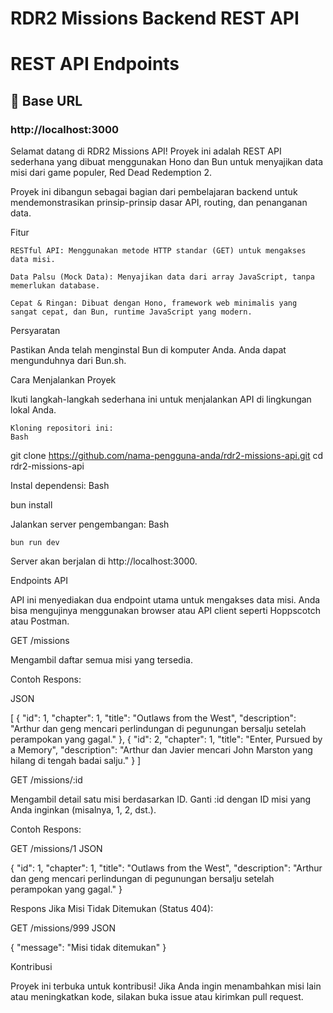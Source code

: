 # RDR2 Missions Backend REST API

# REST API Endpoints

## 🚀 Base URL

### http://localhost:3000

Selamat datang di RDR2 Missions API! Proyek ini adalah REST API sederhana yang dibuat menggunakan Hono dan Bun untuk menyajikan data misi dari game populer, Red Dead Redemption 2.

Proyek ini dibangun sebagai bagian dari pembelajaran backend untuk mendemonstrasikan prinsip-prinsip dasar API, routing, dan penanganan data.

Fitur

    RESTful API: Menggunakan metode HTTP standar (GET) untuk mengakses data misi.

    Data Palsu (Mock Data): Menyajikan data dari array JavaScript, tanpa memerlukan database.

    Cepat & Ringan: Dibuat dengan Hono, framework web minimalis yang sangat cepat, dan Bun, runtime JavaScript yang modern.

Persyaratan

Pastikan Anda telah menginstal Bun di komputer Anda. Anda dapat mengunduhnya dari Bun.sh.

Cara Menjalankan Proyek

Ikuti langkah-langkah sederhana ini untuk menjalankan API di lingkungan lokal Anda.

    Kloning repositori ini:
    Bash

git clone https://github.com/nama-pengguna-anda/rdr2-missions-api.git
cd rdr2-missions-api

Instal dependensi:
Bash

bun install

Jalankan server pengembangan:
Bash

    bun run dev

Server akan berjalan di http://localhost:3000.

Endpoints API

API ini menyediakan dua endpoint utama untuk mengakses data misi. Anda bisa mengujinya menggunakan browser atau API client seperti Hoppscotch atau Postman.

GET /missions

Mengambil daftar semua misi yang tersedia.

Contoh Respons:

JSON

[
{
"id": 1,
"chapter": 1,
"title": "Outlaws from the West",
"description": "Arthur dan geng mencari perlindungan di pegunungan bersalju setelah perampokan yang gagal."
},
{
"id": 2,
"chapter": 1,
"title": "Enter, Pursued by a Memory",
"description": "Arthur dan Javier mencari John Marston yang hilang di tengah badai salju."
}
]

GET /missions/:id

Mengambil detail satu misi berdasarkan ID. Ganti :id dengan ID misi yang Anda inginkan (misalnya, 1, 2, dst.).

Contoh Respons:

GET /missions/1
JSON

{
"id": 1,
"chapter": 1,
"title": "Outlaws from the West",
"description": "Arthur dan geng mencari perlindungan di pegunungan bersalju setelah perampokan yang gagal."
}

Respons Jika Misi Tidak Ditemukan (Status 404):

GET /missions/999
JSON

{
"message": "Misi tidak ditemukan"
}

Kontribusi

Proyek ini terbuka untuk kontribusi! Jika Anda ingin menambahkan misi lain atau meningkatkan kode, silakan buka issue atau kirimkan pull request.
